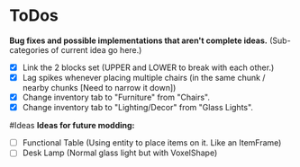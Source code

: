 <H1>ToDos</H1>

**Bug fixes and possible implementations that aren't complete ideas.** (Sub-categories of current idea go here.)

- [x] Link the 2 blocks set (UPPER and LOWER to break with each other.)
- [x] Lag spikes whenever placing multiple chairs (in the same chunk / nearby chunks [Need to narrow it down])
- [x] Change inventory tab to "Furniture" from "Chairs". 
- [x] Change inventory tab to "Lighting/Decor" from "Glass Lights". 

#Ideas
**Ideas for future modding:**
- [ ] Functional Table (Using entity to place items on it. Like an ItemFrame)
- [ ] Desk Lamp (Normal glass light but with VoxelShape)
